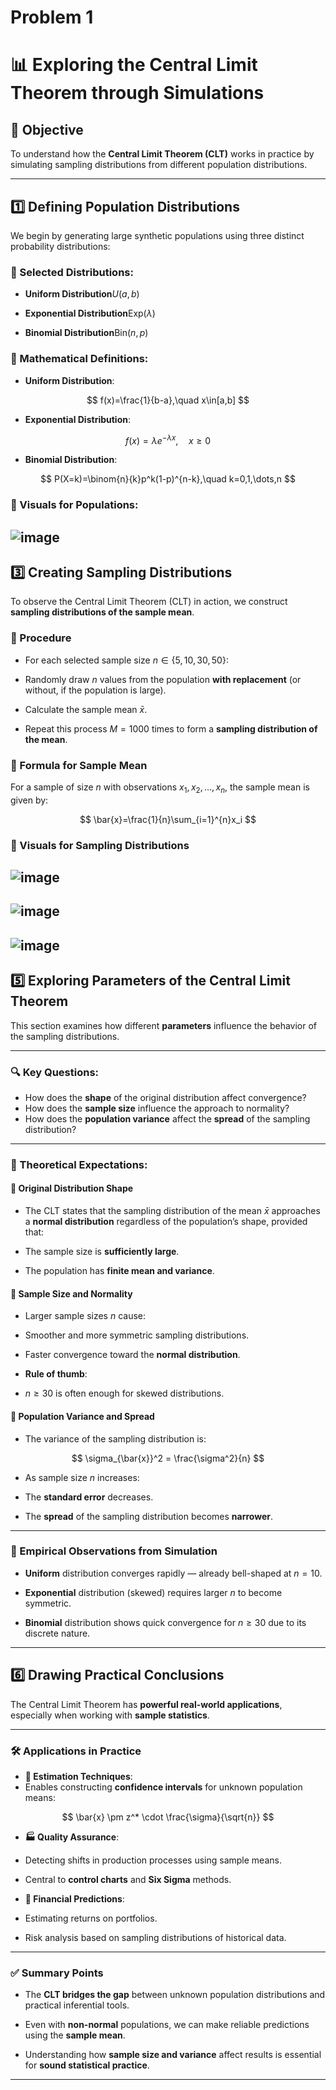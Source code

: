 

# Problem 1

# 📊 Exploring the Central Limit Theorem through Simulations

## 🎯 Objective

To understand how the **Central Limit Theorem (CLT)** works in practice by simulating sampling distributions from different population distributions.

---

## 1️⃣ Defining Population Distributions

We begin by generating large synthetic populations using three distinct probability distributions:

### 📌 Selected Distributions:

- **Uniform Distribution**$U(a,b)$

- **Exponential Distribution**$\text{Exp}(\lambda)$

- **Binomial Distribution**$\text{Bin}(n,p)$

### 🧮 Mathematical Definitions:

- **Uniform Distribution**:
  
$$
f(x)=\frac{1}{b-a},\quad x\in[a,b]
$$

- **Exponential Distribution**:
  
$$
f(x)=\lambda e^{-\lambda x},\quad x\geq0
$$

- **Binomial Distribution**:
  
$$
P(X=k)=\binom{n}{k}p^k(1-p)^{n-k},\quad k=0,1,\dots,n
$$

### 🧪 Visuals for Populations:

![image](https://github.com/user-attachments/assets/de3b1c61-5a8d-493b-8e2d-e4fe6cc3aacb)
--

## 3️⃣ Creating Sampling Distributions

To observe the Central Limit Theorem (CLT) in action, we construct **sampling distributions of the sample mean**.

### 🔁 Procedure

- For each selected sample size $n \in \{5,10,30,50\}$:

- Randomly draw $n$ values from the population **with replacement** (or without, if the population is large).

- Calculate the sample mean $\bar{x}$.

- Repeat this process $M=1000$ times to form a **sampling distribution of the mean**.

### 🧮 Formula for Sample Mean

For a sample of size $n$ with observations $x_1,x_2,\dots,x_n$, the sample mean is given by:

$$
\bar{x}=\frac{1}{n}\sum_{i=1}^{n}x_i
$$

### 🧪 Visuals for Sampling Distributions

![image](https://github.com/user-attachments/assets/615d21fa-106b-4163-b379-0e3f13c6649d)
--
![image](https://github.com/user-attachments/assets/c13d862b-7dd2-43c9-a40c-2a58b383b6e5)
--
![image](https://github.com/user-attachments/assets/1f2d75b3-3299-4776-9c2f-3c49628489c7)
--


## 5️⃣ Exploring Parameters of the Central Limit Theorem

This section examines how different **parameters** influence the behavior of the sampling distributions.

---

### 🔍 Key Questions:

- How does the **shape** of the original distribution affect convergence?
- How does the **sample size** influence the approach to normality?
- How does the **population variance** affect the **spread** of the sampling distribution?

---

### 🧠 Theoretical Expectations:

#### 📌 Original Distribution Shape

- The CLT states that the sampling distribution of the mean $\bar{x}$ 
approaches a **normal distribution** regardless of the population’s shape, provided that:

- The sample size is **sufficiently large**.

- The population has **finite mean and variance**.

#### 📌 Sample Size and Normality

- Larger sample sizes $n$ cause:

- Smoother and more symmetric sampling distributions.
- Faster convergence toward the **normal distribution**.

- **Rule of thumb**:

- $n \geq 30$ is often enough for skewed distributions.

#### 📌 Population Variance and Spread

- The variance of the sampling distribution is:

$$
\sigma_{\bar{x}}^2 = \frac{\sigma^2}{n}
$$

- As sample size $n$ increases:

- The **standard error** decreases.

- The **spread** of the sampling distribution becomes **narrower**.

---

### 🧪 Empirical Observations from Simulation

- **Uniform** distribution converges rapidly — already bell-shaped at $n=10$.

- **Exponential** distribution (skewed) requires larger $n$ to become symmetric.

- **Binomial** distribution shows quick convergence for $n \geq 30$ due to its discrete nature.

---

## 6️⃣ Drawing Practical Conclusions

The Central Limit Theorem has **powerful real-world applications**, especially when working with **sample statistics**.

---

### 🛠 Applications in Practice

- **📏 Estimation Techniques**:
- Enables constructing **confidence intervals** for unknown population means:
  
$$
\bar{x} \pm z^* \cdot \frac{\sigma}{\sqrt{n}}
$$

- **🏭 Quality Assurance**:

- Detecting shifts in production processes using sample means.

- Central to **control charts** and **Six Sigma** methods.

- **💸 Financial Predictions**:
- Estimating returns on portfolios.
- Risk analysis based on sampling distributions of historical data.

---

### ✅ Summary Points

- The **CLT bridges the gap** between unknown population distributions and practical inferential tools.

- Even with **non-normal** populations, we can make reliable predictions using the **sample mean**.

- Understanding how **sample size and variance** affect results is essential for **sound statistical practice**.

---












